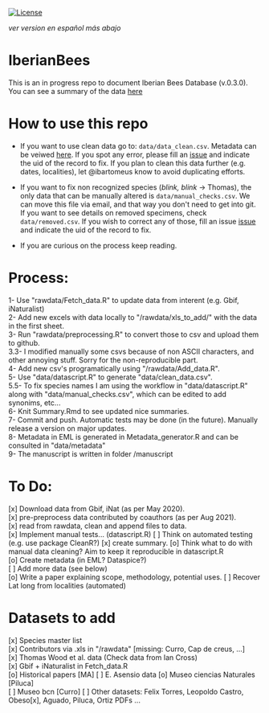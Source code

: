 [![License](https://licensebuttons.net/l/by/4.0/80x15.png)](https://raw.githubusercontent.com/ibartomeus/IberianBees/master/LICENSE)

*ver version en español más abajo*  

# IberianBees

This is an in progress repo to document Iberian Bees Database (v.0.3.0). You can see a summary of the data [here](https://github.com/ibartomeus/IberianBees/blob/master/Summary.md)      

# How to use this repo  

- If you want to use clean data go to: `data/data_clean.csv`. Metadata can be veiwed [here](http://htmlpreview.github.io/?https://github.com/ibartomeus/IberianBees/blob/master/docs/index.html). If you spot any error, please fill an [issue](https://github.com/ibartomeus/IberianBees/issues) and indicate the uid of the record to fix. If you plan to clean this data further (e.g. dates, localities), let @ibartomeus know to avoid duplicating efforts.

- If you want to fix non recognized species (*blink, blink* -> Thomas), the only data that can be manually altered is `data/manual_checks.csv`. We can move this file via email, and that way you don't need to get into git. If you want to see details on removed specimens, check `data/removed.csv`. If you wish to correct any of those, fill an issue [issue](https://github.com/ibartomeus/IberianBees/issues) and indicate the uid of the record to fix. 

- If you are curious on the process keep reading.

# Process:

1-   Use "rawdata/Fetch_data.R" to update data from interent (e.g. Gbif, iNaturalist)   
2-   Add new excels with data locally to "/rawdata/xls_to_add/" with the data in the first sheet.  
3-   Run "rawdata/preprocessing.R" to convert those to csv and upload them to github.  
3.3- I modified manually some csvs because of non ASCII characters, and other annoying stuff. Sorry for the non-reproducible part.  
4-   Add new csv's programatically using "/rawdata/Add_data.R".  
5-   Use "data/datascript.R" to generate "data/clean_data.csv".  
5.5- To fix species names I am using the workflow in "data/datascript.R" along with "data/manual_checks.csv", which can be edited to add synonims, etc...  
6-   Knit Summary.Rmd to see updated nice summaries.  
7-   Commit and push. Automatic tests may be done (in the future). Manually release a version on major updates.   
8-   Metadata in EML is generated in Metadata_generator.R and can be consulted in "data/metadata"    
9-   The manuscript is written in folder /manuscript

# To Do:

  [x] Download data from Gbif, iNat (as per May 2020).  
  [x] pre-preprocess data contributed by coauthors (as per Aug 2021).  
  [x] read from rawdata, clean and append files to data.   
  [x] Implement manual tests... (datascript.R) 
  [ ] Think on automated testing (e.g. use package CleanR?)
  [x] create summary.
  [o] Think what to do with manual data cleaning? Aim to keep it reproducible in datascript.R   
  [o] Create metadata (in EML? Dataspice?)  
  [ ] Add more data (see below)  
  [o] Write a paper explaining scope, methodology, potential uses. 
  [ ] Recover Lat long from localities (automated)

# Datasets to add

  [x] Species master list  
  [x] Contributors via .xls in "/rawdata" [missing: Curro, Cap de creus, ...]     
  [x] Thomas Wood et al. data (Check data from Ian Cross)  
  [x] Gbif + iNaturalist in Fetch_data.R    
  [o] Historical papers  [MA] 
  [ ] E. Asensio data 
  [o] Museo ciencias Naturales  [Piluca]   
  [ ] Museo bcn [Curro]
  [ ] Other datasets: Felix Torres, Leopoldo Castro, Obeso[x], Aguado, Piluca, Ortiz PDFs ...    



